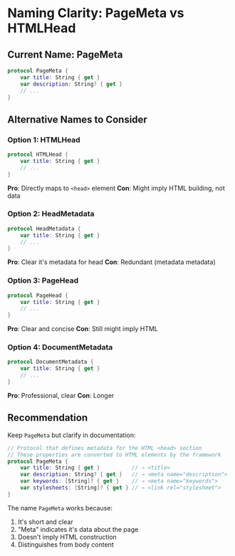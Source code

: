 # Naming Clarity: PageMeta vs HTMLHead

## Current Name: PageMeta

```swift
protocol PageMeta {
    var title: String { get }
    var description: String? { get }
    // ...
}
```

## Alternative Names to Consider

### Option 1: HTMLHead
```swift
protocol HTMLHead {
    var title: String { get }
    // ...
}
```
**Pro**: Directly maps to `<head>` element
**Con**: Might imply HTML building, not data

### Option 2: HeadMetadata
```swift
protocol HeadMetadata {
    var title: String { get }
    // ...
}
```
**Pro**: Clear it's metadata for head
**Con**: Redundant (metadata metadata)

### Option 3: PageHead
```swift
protocol PageHead {
    var title: String { get }
    // ...
}
```
**Pro**: Clear and concise
**Con**: Still might imply HTML

### Option 4: DocumentMetadata
```swift
protocol DocumentMetadata {
    var title: String { get }
    // ...
}
```
**Pro**: Professional, clear
**Con**: Longer

## Recommendation

Keep `PageMeta` but clarify in documentation:

```swift
// Protocol that defines metadata for the HTML <head> section
// These properties are converted to HTML elements by the framework
protocol PageMeta {
    var title: String { get }          // → <title>
    var description: String? { get }   // → <meta name="description">
    var keywords: [String]? { get }    // → <meta name="keywords">
    var stylesheets: [String]? { get } // → <link rel="stylesheet">
}
```

The name `PageMeta` works because:
1. It's short and clear
2. "Meta" indicates it's data about the page
3. Doesn't imply HTML construction
4. Distinguishes from body content